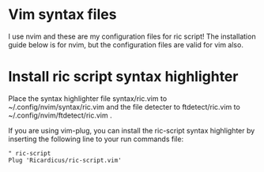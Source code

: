 # Vim syntax files

I use nvim and these are my configuration files for
ric script! The installation guide below is for nvim,
but the configuration files are valid for vim also.

# Install ric script syntax highlighter

Place the syntax highlighter file syntax/ric.vim to ~/.config/nvim/syntax/ric.vim
and the file detecter to ftdetect/ric.vim to ~/.config/nvim/ftdetect/ric.vim . 

If you are using vim-plug, you can install the ric-script syntax highlighter by inserting
the following line to your run commands file:

```
" ric-script
Plug 'Ricardicus/ric-script.vim'
```

